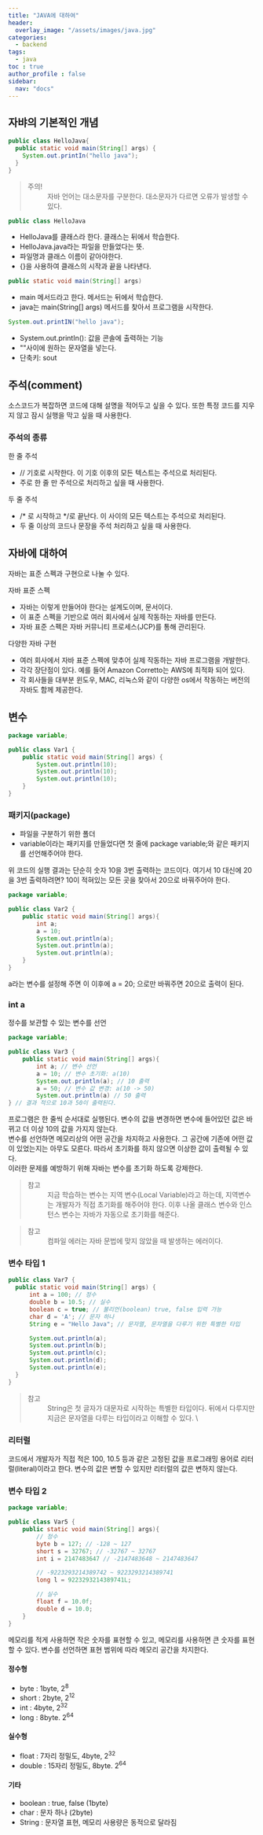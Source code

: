 ```yaml
---
title: "JAVA에 대하여"
header:
  overlay_image: "/assets/images/java.jpg"
categories:
  - backend
tags:
  - java
toc : true
author_profile : false
sidebar:
  nav: "docs"
---
```

## 자뱌의 기본적인 개념

```java
public class HelloJava{
  public static void main(String[] args) {
    System.out.printIn("hello java");
  }
}
```

<blockquote>
    <dl>
      <dt>주의!</dt>
      <dd>자바 언어는 대소문자를 구분한다. 대소문자가 다르면 오류가 발생할 수 있다.</dd>
    </dl>
</blockquote>

```java
public class HelloJava
```
<ul>
  <li>HelloJava를 클래스라 한다. 클래스는 뒤에서 학습한다.</li>
  <li>HelloJava.java라는 파일을 만들었다는 뜻.</li>
  <li>파일명과 클래스 이름이 같아야한다.</li>
  <li>{}을 사용하여 클래스의 시작과 끝을 나타낸다.</li>
</ul>

```java
public static void main(String[] args)
```
<ul>
  <li>main 메서드라고 한다. 메서드는 뒤에서 학습한다.</li>
  <li>java는 main(String[] args) 메서드를 찾아서 프로그램을 시작한다.</li>
</ul>

```java
System.out.printIN("hello java");
```
<ul>
  <li>System.out.printIn(): 값을 콘솔에 출력하는 기능</li>
  <li>""사이에 원하는 문자열을 넣는다.</li>
  <li>단축키: sout</li>
</ul>

## 주석(comment)

소스코드가 복잡하면 코드에 대해 설명을 적어두고 싶을 수 있다. 또한 특정 코드를 지우지 않고 잠시 실행을 막고 싶을 때 사용한다.

### 주석의 종류

<dl>
  <dt>한 줄 주석</dt>
</dl>
<ul>
  <li>// 기호로 시작한다. 이 기호 이후의 모든 텍스트는 주석으로 처리된다.</li>
  <li>주로 한 줄 만 주석으로 처리하고 싶을 때 사용한다.</li>
</ul>
<dl>
  <dt>두 줄 주석</dt>
</dl>
<ul>
  <li>/* 로 시작하고 */로 끝난다. 이 사이의 모든 텍스트는 주석으로 처리된다.</li>
  <li>두 줄 이상의 코드나 문장을 주석 처리하고 싶을 때 사용한다.</li>
</ul>


## 자바에 대하여

자바는 표준 스펙과 구현으로 나눌 수 있다.

<dl>
  <dt>자바 표준 스펙</dt>
</dl>
  <ul>
    <li>자바는 이렇게 만들어야 한다는 설계도이며, 문서이다.</li>
    <li>이 표준 스펙을 기반으로 여러 회사에서 실제 작동하는 자바를 만든다.</li>
    <li>자바 표준 스펙은 자바 커뮤니티 프로세스(JCP)를 통해 관리된다.</li>
  </ul>
<dl>
  <dt>다양한 자바 구현</dt>
</dl>
<ul>
  <li>여러 회사에서 자바 표준 스펙에 맞추어 실제 작동하는 자바 프로그램을 개발한다.</li>
  <li>각각 장단점이 있다. 예를 들어 Amazon Corretto는 AWS에 최적화 되어 있다.</li>
  <li>각 회사들을 대부분 윈도우, MAC, 리눅스와 같이 다양한 os에서 작동하는 버전의 자바도 함께 제공한다.</li>
</ul>

## 변수

```java
package variable;

public class Var1 {
    public static void main(String[] args) {
        System.out.println(10);
        System.out.println(10);
        System.out.println(10);
    }
}
```

### 패키지(package)
<ul>
  <li>파일을 구분하기 위한 폴더</li>
  <li>variable이라는 패키지를 만들었다면 첫 줄에 package variable;와 같은 패키지를 선언해주어야 한다.</li>
</ul>

위 코드의 실행 결과는 단순히 숫자 10을 3번 출력하는 코드이다. 여기서 10 대신에 20을 3번 출력하려면? 10이 적혀있는 모든 곳을 찾아서 20으로 바꿔주어야 한다.

```java
package variable;

public class Var2 {
    public static void main(String[] args){
        int a;
        a = 10;
        System.out.println(a);
        System.out.println(a);
        System.out.println(a);
    }
}
```

a라는 변수를 설정해 주면 이 이후에 a = 20; 으로만 바꿔주면 20으로 출력이 된다.

### int a
정수를 보관할 수 있는 변수를 선언

```java
package variable;

public class Var3 {
    public static void main(String[] args){
        int a; // 변수 선언
        a = 10; // 변수 초기화: a(10)
        System.out.println(a); // 10 출력
        a = 50; // 변수 값 변경: a(10 -> 50)
        System.out.println(a) // 50 출력
} // 결과 적으로 10과 50이 출력된다.
```
프로그램은 한 줄씩 순서대로 실행된다. 변수의 값을 변경하면 변수에 들어있던 값은 바뀌고 더 이상 10의 값을 가지지 않는다.<br>
변수를 선언하면 메모리상의 어떤 공간을 차지하고 사용한다. 그 공간에 기존에 어떤 값이 있었는지는 아무도 모른다. 따라서 초기화를 하지 않으면 이상한 값이 출력될 수 있다.<br>
이러한 문제를 예방하기 위해 자바는 변수를 초기화 하도록 강제한다.

<blockquote>
    <dl>
      <dt>참고</dt>
      <dd>지금 학습하는 변수는 지역 변수(Local Variable)라고 하는데, 지역변수는 개발자가 직접 초기화를 해주어야 한다. 이후 나올 클래스 변수와 인스턴스 변수는 자바가 자동으로 초기화를 해준다.</dd>
    </dl>
</blockquote>

<blockquote>
    <dl>
      <dt>참고</dt>
      <dd>컴파일 에러는 자바 문법에 맞지 않았을 때 발생하는 에러이다.</dd>
    </dl>
</blockquote>

### 변수 타입 1

  ```java
  public class Var7 {
    public static void main(String[] args) {
        int a = 100; // 정수
        double b = 10.5; // 실수
        boolean c = true; // 불리언(boolean) true, false 입력 가능
        char d = 'A'; // 문자 하나
        String e = "Hello Java"; // 문자열, 문자열을 다루기 위한 특별한 타입

        System.out.println(a);
        System.out.println(b);
        System.out.println(c);
        System.out.println(d);
        System.out.println(e);
    }
}
  ```

<blockquote>
    <dl>
      <dt>참고</dt>
      <dd>String은 첫 글자가 대문자로 시작하는 특별한 타입이다. 뒤에서 다루지만 지금은 문자열을 다루는 타입이라고 이해할 수 있다. \</dd>
    </dl>
</blockquote>

### 리터럴
코드에서 개발자가 직접 적은 100, 10.5 등과 같은 고정된 값을 프로그래밍 용어로 리터럴(literal)이라고 한다.
변수의 값은 변할 수 있지만 리터럴의 값은 변하지 않는다.

### 변수 타입 2
```java
package variable;

public class Var5 {
    public static void main(String[] args){
        // 정수
        byte b = 127; // -128 ~ 127
        short s = 32767; // -32767 ~ 32767
        int i = 2147483647 // -2147483648 ~ 2147483647

        // -9223293214389742 ~ 9223293214389741
        long l = 9223293214389741L;

        // 실수
        float f = 10.0f;
        double d = 10.0;
    }
}
```
메모리를 적게 사용하면 작은 숫자를 표현할 수 있고, 메모리를 사용하면 큰 숫자를 표현할 수 있다. 변수를 선언하면 표현 범위에 따라 메모리 공간을 차지한다.

#### 정수형
<ul>
  <li>byte : 1byte, 2<sup>8</sup></li>
  <li>short : 2byte, 2<sup>12</sup></li>
  <li>int : 4byte, 2<sup>32</sup></li>
  <li>long : 8byte. 2<sup>64</sup></li>
</ul>

#### 실수형
<ul>
  <li>float : 7자리 정밀도, 4byte, 2<sup>32</sup></li>
  <li>double : 15자리 정밀도, 8byte. 2<sup>64</sup></li>
</ul>

#### 기타
<ul>
  <li>boolean : true, false (1byte)</li>
  <li>char : 문자 하나 (2byte)</li>
  <li>String : 문자열 표현, 메모리 사용량은 동적으로 달라짐</li>
</ul>

